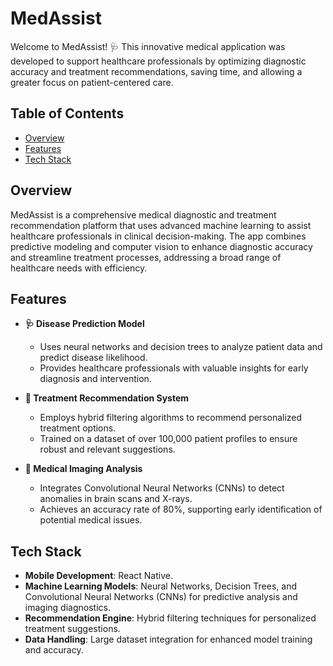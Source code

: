 # MedAssist

Welcome to MedAssist! 🩺 This innovative medical application was developed to support healthcare professionals by optimizing diagnostic accuracy and treatment recommendations, saving time, and allowing a greater focus on patient-centered care.

## Table of Contents
- [Overview](#overview)
- [Features](#features)
- [Tech Stack](#tech-stack)

## Overview

MedAssist is a comprehensive medical diagnostic and treatment recommendation platform that uses advanced machine learning to assist healthcare professionals in clinical decision-making. The app combines predictive modeling and computer vision to enhance diagnostic accuracy and streamline treatment processes, addressing a broad range of healthcare needs with efficiency.

## Features

- **🩺 Disease Prediction Model**
  - Uses neural networks and decision trees to analyze patient data and predict disease likelihood.
  - Provides healthcare professionals with valuable insights for early diagnosis and intervention.

- **💊 Treatment Recommendation System**
  - Employs hybrid filtering algorithms to recommend personalized treatment options.
  - Trained on a dataset of over 100,000 patient profiles to ensure robust and relevant suggestions.

- **🧠 Medical Imaging Analysis**
  - Integrates Convolutional Neural Networks (CNNs) to detect anomalies in brain scans and X-rays.
  - Achieves an accuracy rate of 80%, supporting early identification of potential medical issues.

## Tech Stack

- **Mobile Development**: React Native.
- **Machine Learning Models**: Neural Networks, Decision Trees, and Convolutional Neural Networks (CNNs) for predictive analysis and imaging diagnostics.
- **Recommendation Engine**: Hybrid filtering techniques for personalized treatment suggestions.
- **Data Handling**: Large dataset integration for enhanced model training and accuracy.
